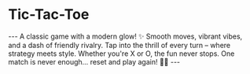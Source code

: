 # Tic-Tac-Toe
---  A classic game with a modern glow! ✨ Smooth moves, vibrant vibes, and a dash of friendly rivalry. Tap into the thrill of every turn – where strategy meets style. Whether you're X or O, the fun never stops. One match is never enough… reset and play again! 🔁🔥   ---
